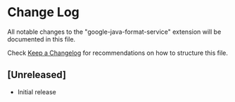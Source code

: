 # Change Log

All notable changes to the "google-java-format-service" extension will be documented in this file.

Check [Keep a Changelog](http://keepachangelog.com/) for recommendations on how to structure this file.

## [Unreleased]

- Initial release